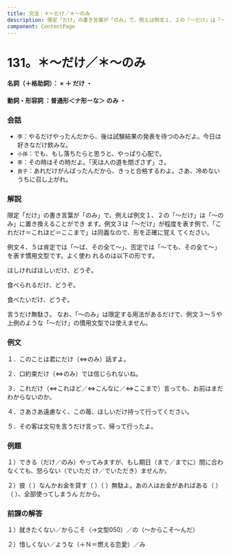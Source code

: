 ```yaml
---
title: 文法：＊～だけ／＊～のみ
description: 限定「だけ」の書き言葉が「のみ」で、例えば例文１、２の「～だけ」は「～のみ」に置き換えることができ ます。例文３は「～だけ」が程度を表す例で、「これだけ＝これほど＝ここまで」は同義なので、形を正確に覚え てください。
component: ContentPage
---
```



# 131。＊～だけ／＊～のみ
#### 名詞（＋格助詞）： × ＋ だけ ・
#### 動詞・形容詞 ：普通形＜ナ形ーな＞ のみ ・
### 会話
- `李`：やるだけやったんだから、後は試験結果の発表を待つのみだよ。今日は好きなだけ飲みな。
- `小孫`：でも、もし落ちたらと思うと、やっぱり心配で。
- `李`：その時はその時だよ。「天は人の道を閉ざさず」さ。
- `良子`：あれだけがんばったんだから、きっと合格するわよ。さあ、冷めないうちに召し上がれ。
### 解説
限定「だけ」の書き言葉が「のみ」で、例えば例文１、２の「～だけ」は「～のみ」に置き換えることができ ます。例文３は「～だけ」が程度を表す例で、「これだけ＝これほど＝ここまで」は同義なので、形を正確に覚え てください。

例文４、５は肯定では「～ば、その全て～」、否定では「～ても、その全て～」を表す慣用文型です。よく使わ れるのは以下の形です。

ほしければほしいだけ、どうぞ。

食べられるだけ、どうぞ。

食べたいだけ、どうぞ。

言うだけ無駄さ。 なお、「～のみ」は限定する用法があるだけで、例文３～５や上例のような「～だけ」の慣用文型では使えません。
### 例文
１．このことは君にだけ（⇔のみ）話すよ。

２．口約束だけ（⇔のみ）では信じられないね。

３．これだけ（⇔これほど／⇔こんなに／⇔ここまで）言っても、お前はまだわからないのか。

４．さあさあ遠慮なく、この苺、ほしいだけ持って行ってください。

５．その客は文句を言うだけ言って、帰って行ったよ。
### 例題
１）できる（だけ／のみ）やってみますが、もし期日（まで／までに）間に合わなくても、怒らない（でいただ け／でいただき）ませんか。

２）彼（ ）なんかお金を貸す（ ）（ ）無駄よ。あの人はお金があればある（ ）（ ）、全部使ってしまうん だから。
### 前課の解答
１）就きたくない／からこそ（→文型050）／の（～からこそ～んだ）

２）惜しくない／ような（＋Ｎ＝燃える恋愛）／み
